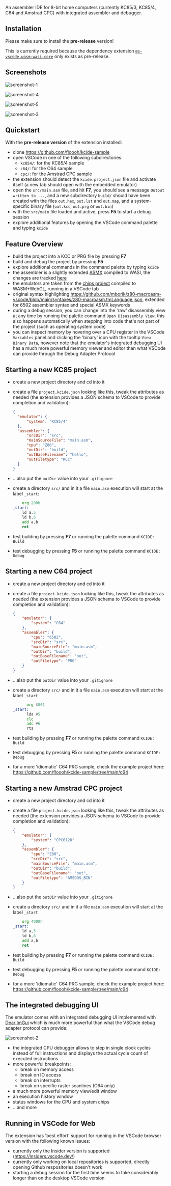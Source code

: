An assembler IDE for 8-bit home computers (currently KC85/3, KC85/4, C64 and Amstrad CPC) with integrated assembler and debugger.

## Installation

Please make sure to install the **pre-release** version!

This is currently required because the dependency extension [`ms-vscode.wasm-wasi-core`](https://marketplace.visualstudio.com/items?itemName=ms-vscode.wasm-wasi-core)
only exists as pre-release.

## Screenshots

![screenshot-1](/screenshots/vscode-kcide-1.webp)

![screenshot-4](/screenshots/vscode-kcide-4.webp)

![screenshot-5](/screenshots/vscode-kcide-5.webp)

![screenshot-3](/screenshots/vscode-kcide-3.webp)

## Quickstart

With the **pre-release version** of the extension installed:

- clone https://github.com/floooh/kcide-sample
- open VSCode in one of the following subdirectories:
  - `kc854/`: for the KC85/4 sample
  - `c64/`: for the C64 sample
  - `cpc/`: for the Amstrad CPC sample
- the extension should detect the `kcide.project.json` file and activate itself
  (a new tab should open with the embedded emulator)
- open the `src/main.asm` file, and hit **F7**, you should see a message
  `Output written to ...`, and a new subdirectory `build/` should have been
  created with the files `out.hex`, `out.lst` and `out.map`, and a system-specific
  binary file (`out.kcc`, `out.prg` or `out.bin`)
- with the `src/main` file loaded and active, press **F5** to start a debug session
- explore additional features by opening the VSCode command palette and typing `kcide`

## Feature Overview

- build the project into a KCC or PRG file by pressing **F7**
- build and debug the project by pressing **F5**
- explore additional commands in the command palette by typing `kcide`
- the assembler is a slightly extended [ASMX](http://svn.xi6.com/svn/asmx/branches/2.x/asmx-doc.html) compiled to WASI, the changes are tracked [here](https://github.com/floooh/easmx)
- the emulators are taken from the [chips project](https://floooh.github.io/tiny8bit/) compiled to WASM+WebGL, running in a VSCode tab
- original syntax highlighting https://github.com/mborik/z80-macroasm-vscode/blob/main/syntaxes/z80-macroasm.tmLanguage.json,
  extended for 6502 assembler syntax and special ASMX keywords
- during a debug session, you can change into the 'raw' disassembly view at any time by running the palette command `Open Disassembly View`, this also happens automatically when stepping into code
that's not part of the project (such as operating system code)
- you can inspect memory by hovering over a CPU register in the VSCode `Variables` panel and clicking
the 'binary' icon with the tooltip `View Binary Data`, however note that the emulator's integrated
debugging UI has a much more powerful memory viewer and editor than what VSCode can provide through the Debug Adapter Protocol

## Starting a new KC85 project

- create a new project directory and cd into it
- create a file `project.kcide.json` looking like this, tweak the attributes as needed (the extension provides a JSON schema to VSCode to provide completion and validation):

  ```json
  {
    "emulator": {
        "system": "KC85/4"
    },
    "assembler": {
        "srcDir": "src",
        "mainSourceFile": "main.asm",
        "cpu": "Z80",
        "outDir": "build",
        "outBaseFilename": "hello",
        "outFiletype": "KCC"
    }
  }
  ```
- ...also put the `outDir` value into your `.gitignore`
- create a directory `src/` and in it a file `main.asm` execution will start
  at the label `_start`:

  ```asm
      org 200h
  _start:
      ld a,5
      ld b,6
      add a,b
      ret
  ```

- test building by pressing **F7** or running the palette command `KCIDE: Build`
- test debugging by pressing **F5** or running the palette command `KCIDE: Debug`

## Starting a new C64 project

- create a new project directory and cd into it
- create a file `project.kcide.json` looking like this, tweak the attributes as needed (the extension provides a JSON schema to VSCode to provide completion and validation):

  ```json
  {
      "emulator": {
          "system": "C64"
      },
      "assembler": {
          "cpu": "6502",
          "srcDir": "src",
          "mainSourceFile": "main.asm",
          "outDir": "build",
          "outBaseFilename": "out",
          "outFiletype": "PRG"
      }
  }
  ```
- ...also put the `outDir` value into your `.gitignore`
- create a directory `src/` and in it a file `main.asm` execution will start
  at the label `_start`

  ```asm
        org $801
  _start:
        lda #5
        clc
        adc #6
        rts
  ```

- test building by pressing **F7** or running the palette command `KCIDE: Build`
- test debugging by pressing **F5** or running the palette command `KCIDE: Debug`
- for a more 'idiomatic' C64 PRG sample, check the example project here: https://github.com/floooh/kcide-sample/tree/main/c64

## Starting a new Amstrad CPC project

- create a new project directory and cd into it
- create a file `project.kcide.json` looking like this, tweak the attributes as needed (the extension provides a JSON schema to VSCode to provide completion and validation):

  ```json
  {
      "emulator": {
          "system": "CPC6128"
      },
      "assembler": {
          "cpu": "Z80",
          "srcDir": "src",
          "mainSourceFile": "main.asm",
          "outDir": "build",
          "outBaseFilename": "out",
          "outFiletype": "AMSDOS_BIN"
      }
  }
  ```
- ...also put the `outDir` value into your `.gitignore`
- create a directory `src/` and in it a file `main.asm` execution will start
  at the label `_start`

  ```asm
      org 4000h
  _start:
      ld a,5
      ld b,6
      add a,b
      ret
  ```

- test building by pressing **F7** or running the palette command `KCIDE: Build`
- test debugging by pressing **F5** or running the palette command `KCIDE: Debug`
- for a more 'idiomatic' C64 PRG sample, check the example project here: https://github.com/floooh/kcide-sample/tree/main/c64


## The integrated debugging UI

The emulator comes with an integrated debugging UI implemented with [Dear ImGui](https://github.com/ocornut/imgui) which is much more powerful than what the VSCode debug adapter protocol can provide:

![screenshot-2](/screenshots/vscode-kcide-2.webp)

- the integrated CPU debugger allows to step in single clock cycles instead of full instructions
  and displays the actual cycle count of executed instructions
- more powerful breakpoints:
  - break on memory access
  - break on IO access
  - break on interrupts
  - break on specific raster scanlines (C64 only)
- a much more powerful memory view/edit window
- an execution history window
- status windows for the CPU and system chips
- ...and more

## Running in VSCode for Web

The extension has 'best effort' support for running in the VSCode browser version with the
following known issues:

- currently only the Insider version is supported (https://insiders.vscode.dev/)
- currently only working on local repositories is supported, directly opening
Github respositories doesn't work
- starting a debug session for the first time seems to take considerably longer
than on the desktop VSCode version
